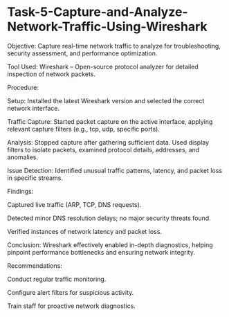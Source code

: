 # Task-5-Capture-and-Analyze-Network-Traffic-Using-Wireshark
Objective:
Capture real-time network traffic to analyze for troubleshooting, security assessment, and performance optimization.

Tool Used:
Wireshark – Open-source protocol analyzer for detailed inspection of network packets.

Procedure:

Setup: Installed the latest Wireshark version and selected the correct network interface.

Traffic Capture: Started packet capture on the active interface, applying relevant capture filters (e.g., tcp, udp, specific ports).

Analysis: Stopped capture after gathering sufficient data. Used display filters to isolate packets, examined protocol details, addresses, and anomalies.

Issue Detection: Identified unusual traffic patterns, latency, and packet loss in specific streams.

Findings:

Captured live traffic (ARP, TCP, DNS requests).

Detected minor DNS resolution delays; no major security threats found.

Verified instances of network latency and packet loss.

Conclusion:
Wireshark effectively enabled in-depth diagnostics, helping pinpoint performance bottlenecks and ensuring network integrity.

Recommendations:

Conduct regular traffic monitoring.

Configure alert filters for suspicious activity.

Train staff for proactive network diagnostics.
